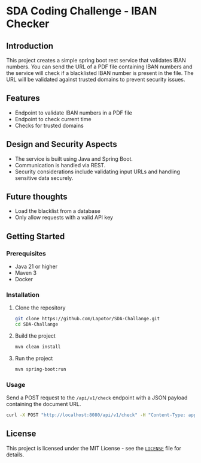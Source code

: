 # SDA Coding Challenge - IBAN Checker

## Introduction
This project creates a simple spring boot rest service that validates IBAN numbers.
You can send the URL of a PDF file containing IBAN numbers and the service will check if a blacklisted IBAN number is present in the file.
The URL will be validated against trusted domains to prevent security issues.

## Features
- Endpoint to validate IBAN numbers in a PDF file
- Endpoint to check current time
- Checks for trusted domains

## Design and Security Aspects
- The service is built using Java and Spring Boot.
- Communication is handled via REST.
- Security considerations include validating input URLs and handling sensitive data securely.

## Future thoughts
- Load the blacklist from a database
- Only allow requests with a valid API key

## Getting Started

### Prerequisites
- Java 21 or higher
- Maven 3
- Docker

### Installation
1. Clone the repository
   ```sh
   git clone https://github.com/Lapotor/SDA-Challange.git
   cd SDA-Challange
   ```
2. Build the project
   ```sh
   mvn clean install
   ```
3. Run the project
   ```sh
   mvn spring-boot:run
   ```
   
### Usage
Send a POST request to the `/api/v1/check` endpoint with a JSON payload containing the document URL.
```sh
curl -X POST "http://localhost:8080/api/v1/check" -H "Content-Type: application/json" -d '{"url": "http://example.com/document.pdf"}'
```

## License
This project is licensed under the MIT License - see the [`LICENSE`](LICENSE) file for details.